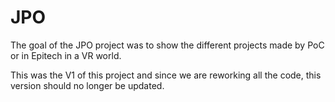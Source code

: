 # JPO

The goal of the JPO project was to show the different projects made by PoC or in Epitech in a VR world.

This was the V1 of this project and since we are reworking all the code, this version should no longer be updated.

